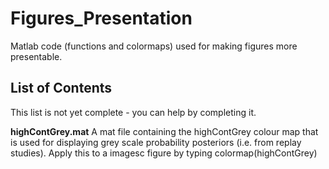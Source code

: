 # Figures_Presentation
Matlab code (functions and colormaps) used for making figures more presentable.



## List of Contents ##
This list is not yet complete - you can help by completing it.

**highContGrey.mat** A mat file containing the highContGrey colour map that is used for displaying grey scale probability posteriors (i.e. from replay studies). Apply this to a imagesc figure by typing colormap(highContGrey)